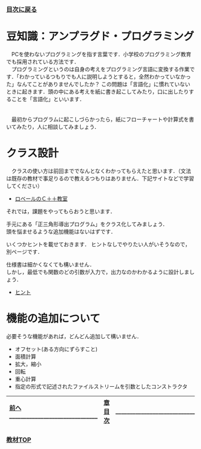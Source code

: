 ### [目次に戻る](../../README.md)
# 豆知識：アンプラグド・プログラミング
　PCを使わないプログラミングを指す言葉です．小学校のプログラミング教育でも採用されている方法です．  
　プログラミングというのは自身の考えをプログラミング言語に変換する作業です．「わかっているつもりでも人に説明しようとすると，全然わかっていなかった」なんてことがありませんでしたか？  この問題は「言語化」に慣れていないときに起きます．頭の中にある考えを紙に書き起こしてみたり，口に出したりすることを「言語化」といいます．  
　
  
　最初からプログラムに起こしづらかったら，紙にフローチャートや計算式を書いてみたり，人に相談してみましょう．

# クラス設計
　クラスの使い方は前回まででなんとなくわかってもらえたと思います．（文法は既存の教材で事足りるので教えるつもりはありません．下記サイトなどで学習してください）   

- [ロベールのＣ＋＋教室](http://www7b.biglobe.ne.jp/~robe/cpphtml/mainmenu.html)  

それでは，課題をやってもらおうと思います．
 
手元にある「正三角形導出プログラム」をクラス化してみましょう．  
頭を悩ませるような追加機能はないはずです．  

いくつかヒントを載せておきます．
ヒントなしでやりたい人がいそうなので，別ページです．  

仕様書は細かくなくても構いません．  
しかし，最低でも関数のどの引数が入力で，出力なのかわかるように設計しましょう．　　

- [ヒント](hint.md)

# 機能の追加について
必要そうな機能があれば，どんどん追加して構いません．

- オフセット(ある方向にずらすこと)
- 面積計算
- 拡大，縮小
- 回転
- 重心計算
- 指定の形式で記述されたファイルストリームを引数としたコンストラクタ


| [前へ](6-2.md)_______________________________ |[章目次](6.md)| _______________________________[NULL]() |
|:---|:---:|---:|

### [教材TOP](../../README.md)
　